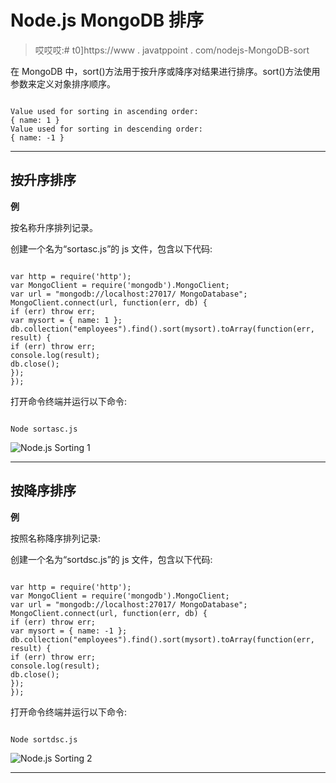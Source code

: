 # Node.js MongoDB 排序

> 哎哎哎:# t0]https://www . javatppoint . com/nodejs-MongoDB-sort

在 MongoDB 中，sort()方法用于按升序或降序对结果进行排序。sort()方法使用参数来定义对象排序顺序。

```

Value used for sorting in ascending order:
{ name: 1 }
Value used for sorting in descending order:
{ name: -1 }

```

* * *

## 按升序排序

**例**

按名称升序排列记录。

创建一个名为“sortasc.js”的 js 文件，包含以下代码:

```

var http = require('http');
var MongoClient = require('mongodb').MongoClient;
var url = "mongodb://localhost:27017/ MongoDatabase";
MongoClient.connect(url, function(err, db) {
if (err) throw err;
var mysort = { name: 1 };
db.collection("employees").find().sort(mysort).toArray(function(err, result) {
if (err) throw err;
console.log(result);
db.close();
});
});

```

打开命令终端并运行以下命令:

```

Node sortasc.js

```

![Node.js Sorting 1](../Images/a02306aa0c778d77958cb877fcf9e20c.png)

* * *

## 按降序排序

**例**

按照名称降序排列记录:

创建一个名为“sortdsc.js”的 js 文件，包含以下代码:

```

var http = require('http');
var MongoClient = require('mongodb').MongoClient;
var url = "mongodb://localhost:27017/ MongoDatabase";
MongoClient.connect(url, function(err, db) {
if (err) throw err;
var mysort = { name: -1 };
db.collection("employees").find().sort(mysort).toArray(function(err, result) {
if (err) throw err;
console.log(result);
db.close();
});
});

```

打开命令终端并运行以下命令:

```

Node sortdsc.js

```

![Node.js Sorting 2](../Images/65313ed012923beea582fcdbacf0c777.png)

* * *